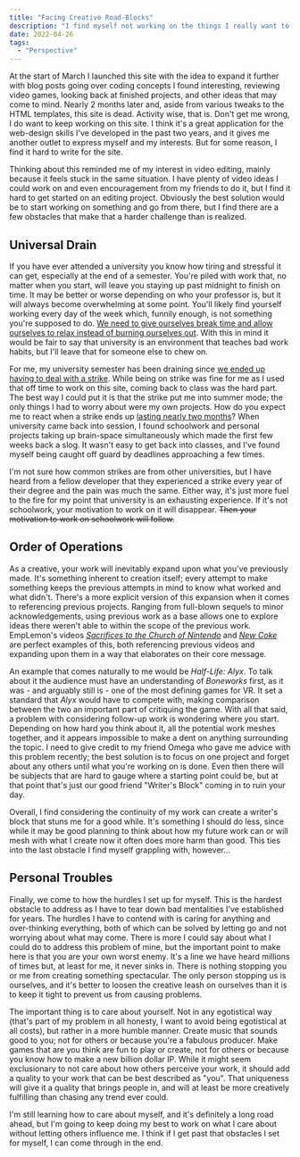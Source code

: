 ```yaml
---
title: "Facing Creative Road-Blocks"
description: "I find myself not working on the things I really want to. This blog-post is me pointing out the reasons why."
date: 2022-04-26
tags:
  - "Perspective"
---
```

At the start of March I launched this site with the idea to expand it further with blog posts going over coding concepts I found interesting, reviewing video games, looking back at finished projects, and other ideas that may come to mind. Nearly 2 months later and, aside from various tweaks to the HTML templates, this site is dead. Activity wise, that is. Don't get me wrong, I do want to keep working on this site. I think it's a great application for the web-design skills I've developed in the past two years, and it gives me another outlet to express myself and my interests. But for some reason, I find it hard to write for the site.

Thinking about this reminded me of my interest in video editing, mainly because it feels stuck in the same situation. I have plenty of video ideas I could work on and even encouragement from my friends to do it, but I find it hard to get started on an editing project. Obviously the best solution would be to start working on something and go from there, but I find there are a few obstacles that make that a harder challenge than is realized.

## Universal Drain

If you have ever attended a university you know how tiring and stressful it can get, especially at the end of a semester. You're piled with work that, no matter when you start, will leave you staying up past midnight to finish on time. It may be better or worse depending on who your professor is, but it will always become overwhelming at some point. You'll likely find yourself working every day of the week which, funnily enough, is not something you're supposed to do. [We need to give ourselves break time and allow ourselves to relax instead of burning ourselves out](https://twitter.com/meganwangart/status/1511109527042609163). With this in mind it would be fair to say that university is an environment that teaches bad work habits, but I'll leave that for someone else to chew on.

For me, my university semester has been draining since [we ended up having to deal with a strike](https://calgary.ctvnews.ca/university-of-lethbridge-faculty-members-go-on-strike-1.5776306). While being on strike was fine for me as I used that off time to work on this site, coming back to class was the hard part. The best way I could put it is that the strike put me into summer mode; the only things I had to worry about were my own projects. How do you expect me to react when a strike ends up [lasting nearly two months](https://calgary.ctvnews.ca/classes-resume-at-university-of-lethbridge-after-faculty-strike-1.5831962)? When university came back into session, I found schoolwork and personal projects taking up brain-space simultaneously which made the first few weeks back a slog. It wasn't easy to get back into classes, and I've found myself being caught off guard by deadlines approaching a few times.

I'm not sure how common strikes are from other universities, but I have heard from a fellow developer that they experienced a strike every year of their degree and the pain was much the same. Either way, it's just more fuel to the fire for my point that university is an exhausting experience. If it's not schoolwork, your motivation to work on it will disappear. ~~Then your motivation to work on schoolwork will follow.~~

## Order of Operations

As a creative, your work will inevitably expand upon what you've previously made. It's something inherent to creation itself; every attempt to make something keeps the previous attempts in mind to know what worked and what didn't. There's a more explicit version of this expansion when it comes to referencing previous projects. Ranging from full-blown sequels to minor acknowledgements, using previous work as a base allows one to explore ideas there weren't able to within the scope of the previous work. EmpLemon's videos [_Sacrifices to the Church of Nintendo_](https://www.youtube.com/watch?v=xgKY9hmbfgo) and [_New Coke_](https://www.youtube.com/watch?v=PUKfmMH157U) are perfect examples of this, both referencing previous videos and expanding upon them in a way that elaborates on their core message.

An example that comes naturally to me would be _Half-Life: Alyx_. To talk about it the audience must have an understanding of _Boneworks_ first, as it was - and arguably still is - one of the most defining games for VR. It set a standard that _Alyx_ would have to compete with, making comparison between the two an important part of critiquing the game. With all that said, a problem with considering follow-up work is wondering where you start. Depending on how hard you think about it, all the potential work meshes together, and it appears impossible to make a dent on anything surrounding the topic. I need to give credit to my friend Omega who gave me advice with this problem recently; the best solution is to focus on one project and forget about any others until what you're working on is done. Even then there will be subjects that are hard to gauge where a starting point could be, but at that point that's just our good friend "Writer's Block" coming in to ruin your day.

Overall, I find considering the continuity of my work can create a writer's block that stuns me for a good while. It's something I should do less, since while it may be good planning to think about how my future work can or will mesh with what I create now it often does more harm than good. This ties into the last obstacle I find myself grappling with, however...

## Personal Troubles

Finally, we come to how the hurdles I set up for myself. This is the hardest obstacle to address as I have to tear down bad mentalities I've established for years. The hurdles I have to contend with is caring for anything and over-thinking everything, both of which can be solved by letting go and not worrying about what may come. There is more I could say about what I could do to address this problem of mine, but the important point to make here is that you are your own worst enemy. It's a line we have heard millions of times but, at least for me, it never sinks in. There is nothing stopping you or me from creating something spectacular. The only person stopping us is ourselves, and it's better to loosen the creative leash on ourselves than it is to keep it tight to prevent us from causing problems.

The important thing is to care about yourself. Not in any egotistical way (that's part of my problem in all honesty, I want to avoid being egotistical at all costs), but rather in a more humble manner. Create music that sounds good to you; not for others or because you're a fabulous producer. Make games that are you think are fun to play or create, not for others or because you know how to make a new billion dollar IP. While it might seem exclusionary to not care about how others perceive your work, it should add a quality to your work that can be best described as "you". That uniqueness will give it a quality that brings people in, and will at least be more creatively fulfilling than chasing any trend ever could.

I'm still learning how to care about myself, and it's definitely a long road ahead, but I'm going to keep doing my best to work on what I care about without letting others influence me. I think if I get past that obstacles I set for myself, I can come through in the end.
